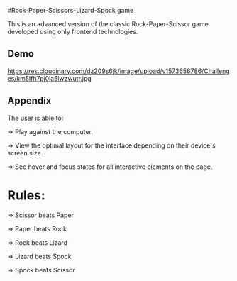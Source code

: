 
#Rock-Paper-Scissors-Lizard-Spock game

This is an advanced version of the classic Rock-Paper-Scissor game developed using only frontend technologies.


## Demo

https://res.cloudinary.com/dz209s6jk/image/upload/v1573656786/Challenges/km5lfh7pj0ia5lwzwutr.jpg


## Appendix

The user is able to:

=> Play against the computer.

=> View the optimal layout for the interface depending on their device's screen size.

=> See hover and focus states for all interactive elements on the page.


Rules:
= 
=> Scissor beats Paper

=> Paper beats Rock

=> Rock beats Lizard

=> Lizard beats Spock

=> Spock beats Scissor

